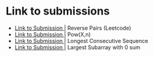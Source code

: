 <h1> Link to submissions </h1>
<ul>
  <li> <a href = "https://www.codingninjas.com/codestudio/problems/1112652?topList=striver-sde-sheet-problems&utm_source=striver&utm_medium=website&leftPanelTab=1"> Link to Submission </a> | Reverse Pairs (Leetcode)</li>
  <li> <a href = "https://leetcode.com/submissions/detail/823525676/"> Link to Submission </a> | Pow(X,n)</li>
 <li> <a href = "https://leetcode.com/submissions/detail/830607972/"> Link to Submission </a> | Longest Consecutive Sequence</li>
  <li> <a href = "https://www.codingninjas.com/codestudio/problems/920321?topList=striver-sde-sheet-problems&utm_source=striver&utm_medium=website&leftPanelTab=1"> Link to Submission </a> | Largest Subarray with 0 sum</li>
